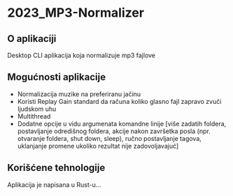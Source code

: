 # 2023_MP3-Normalizer

## O aplikaciji

Desktop CLI aplikacija koja normalizuje mp3 fajlove

## Mogućnosti aplikacije

+ Normalizacija muzike na preferiranu jačinu
+ Koristi Replay Gain standard da računa koliko glasno fajl zapravo zvuči ljudskom uhu 
+ Multithread
+ Dodatne opcije u vidu argumenata komandne linije [više zadatih foldera, postavljanje odredišnog foldera, akcije nakon završetka posla (npr. otvaranje foldera, shut down, sleep), ručno postavljanje tagova, uklanjanje promene ukoliko rezultat nije zadovoljavajuć]

## Korišćene tehnologije

Aplikacija je napisana u Rust-u...
